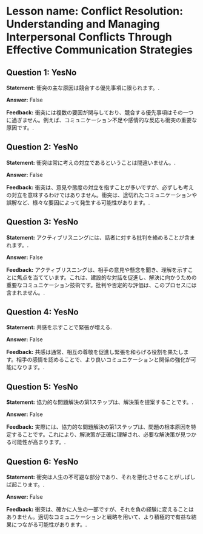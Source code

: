 # Lesson name: Conflict Resolution: Understanding and Managing Interpersonal Conflicts Through Effective Communication Strategies

## Question 1: YesNo

**Statement:** 衝突の主な原因は競合する優先事項に限られます。.

**Answer:** False

**Feedback:**
衝突には複数の要因が関与しており、競合する優先事項はその一つに過ぎません。例えば、コミュニケーション不足や感情的な反応も衝突の重要な原因です。.


## Question 2: YesNo

**Statement:** 衝突は常に考えの対立であるということは間違いません。.

**Answer:** False

**Feedback:**
衝突は、意見や態度の対立を指すことが多いですが、必ずしも考えの対立を意味するわけではありません。衝突は、途切れたコミュニケーションや誤解など、様々な要因によって発生する可能性があります。.


## Question 3: YesNo

**Statement:** アクティブリスニングには、話者に対する批判を絡めることが含まれます。.

**Answer:** False

**Feedback:**
アクティブリスニングは、相手の意見や懸念を聞き、理解を示すことに焦点を当てています。これは、建設的な対話を促進し、解決に向かうための重要なコミュニケーション技術です。批判や否定的な評価は、このプロセスには含まれません。.


## Question 4: YesNo

**Statement:** 共感を示すことで緊張が増える.

**Answer:** False

**Feedback:**
共感は通常、相互の尊敬を促進し緊張を和らげる役割を果たします。相手の感情を認めることで、より良いコミュニケーションと関係の強化が可能になります。.


## Question 5: YesNo

**Statement:** 協力的な問題解決の第1ステップは、解決策を提案することです。.

**Answer:** False

**Feedback:**
実際には、協力的な問題解決の第1ステップは、問題の根本原因を特定することです。これにより、解決策が正確に理解され、必要な解決策が見つかる可能性が高まります。.


## Question 6: YesNo

**Statement:** 衝突は人生の不可避な部分であり、それを悪化させることがしばしば起こります。.

**Answer:** False

**Feedback:**
衝突は、確かに人生の一部ですが、それを負の経験に変えることはありません。適切なコミュニケーションと戦略を用いて、より積極的で有益な結果につながる可能性があります。.

